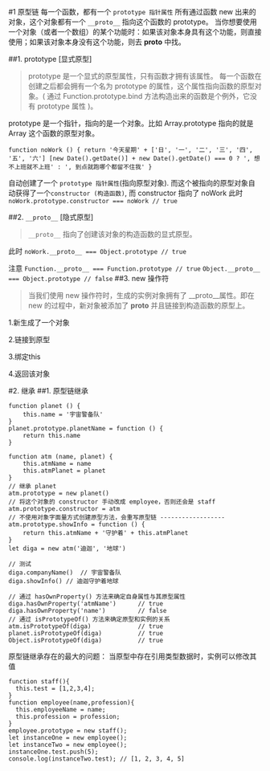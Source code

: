 #1 原型链
每一个函数，都有一个 `prototype 指针属性`
所有通过函数 new 出来的对象，这个对象都有一个 `__proto__` 指向这个函数的 prototype。
当你想要使用一个对象（或者一个数组）的某个功能时：如果该对象本身具有这个功能，则直接使用；如果该对象本身没有这个功能，则去 __proto__ 中找。

##1. prototype [显式原型]
>prototype 是一个显式的原型属性，只有函数才拥有该属性。
 每一个函数在创建之后都会拥有一个名为 prototype 的属性，这个属性指向函数的原型对象。( 通过 Function.prototype.bind 方法构造出来的函数是个例外，它没有 prototype 属性 )。

prototype 是一个指针，指向的是一个对象。比如 Array.prototype 指向的就是 Array 这个函数的原型对象。

`function noWork () {
    return '今天星期' + ['日', '一', '二', '三', '四', '五', '六']
    [new Date().getDate()] + new Date().getDate() === 0 ? ', 想不上班就不上班' : ', 到点就跑哪个都留不住我'
}`

自动创建了一个 `prototype 指针属性`(指向原型对象). 而这个被指向的原型对象自动获得了一个`constructor (构造函数)`, 而 constructor 指向了 noWork
此时 `noWork.prototype.constructor === noWork // true`

##2. `__proto__` [隐式原型]
>`__proto__` 指向了创建该对象的构造函数的显式原型。

此时 `noWork.__proto__ === Object.prototype // true `

注意 `Function.__proto__ === Function.prototype // true`
`Object.__proto__ === Object.prototype // false`
##3. new 操作符
>当我们使用 new 操作符时，生成的实例对象拥有了 __proto__属性。即在 new 的过程中，新对象被添加了 __proto__ 并且链接到构造函数的原型上。

1.新生成了一个对象

2.链接到原型

3.绑定this

4.返回该对象

#2. 继承
##1. 原型链继承
```
function planet () {
    this.name = '宇宙警备队'
}
planet.prototype.planetName = function () {
    return this.name
}

function atm (name, planet) {
    this.atmName = name
    this.atmPlanet = planet
}
// 继承 planet
atm.prototype = new planet()
// 将这个对象的 constructor 手动改成 employee，否则还会是 staff
atm.prototype.constructor = atm
// 不使用对象字面量方式创建原型方法，会重写原型链 ------------------
atm.prototype.showInfo = function () {
    return this.atmName + '守护着' + this.atmPlanet
}
let diga = new atm('迪迦', '地球')

// 测试
diga.companyName()  // 宇宙警备队
diga.showInfo() // 迪迦守护着地球

// 通过 hasOwnProperty() 方法来确定自身属性与其原型属性
diga.hasOwnProperty('atmName')      // true
diga.hasOwnProperty('name')         // false
// 通过 isPrototypeOf() 方法来确定原型和实例的关系
atm.isPrototypeOf(diga)             // true
planet.isPrototypeOf(diga)          // true
Object.isPrototypeOf(diga)          // true
```
原型链继承存在的最大的问题：
当原型中存在引用类型数据时，实例可以修改其值
```
function staff(){ 
  this.test = [1,2,3,4];
}
function employee(name,profession){
  this.employeeName = name;
  this.profession = profession;
}
employee.prototype = new staff();
let instanceOne = new employee();
let instanceTwo = new employee();
instanceOne.test.push(5);
console.log(instanceTwo.test); // [1, 2, 3, 4, 5]
```
 
